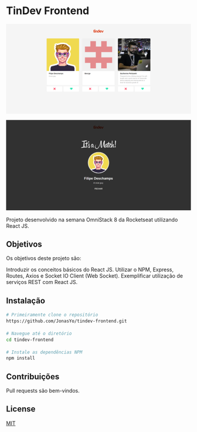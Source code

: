 # TinDev Frontend

![Image01](other_files/screen02.PNG) 

![Image01](other_files/screen03.PNG) 

Projeto desenvolvido na semana OmniStack 8 da Rocketseat utilizando React JS.

## Objetivos

Os objetivos deste projeto são:

Introduzir os conceitos básicos do React JS.
Utilizar o NPM, Express, Routes, Axios e Socket IO Client (Web Socket).
Exemplificar utilização de serviços REST com React JS.

## Instalação

```bash
# Primeiramente clone o repositório 
https://github.com/JonasYo/tindev-frontend.git

# Navegue até o diretório
cd tindev-frontend

# Instale as dependências NPM
npm install
```

## Contribuições
Pull requests são bem-vindos.

## License
[MIT](https://choosealicense.com/licenses/mit/)

